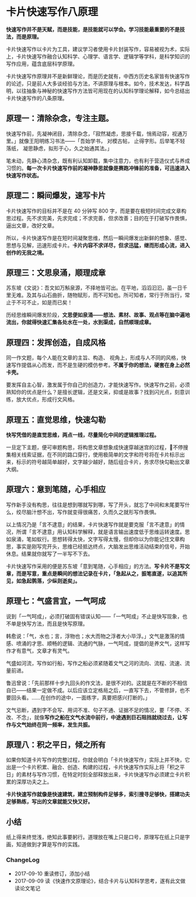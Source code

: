 # 卡片快速写作八原理

**快速写作并不是天赋，而是技能，是技能就可以学会。学习技能最重要的不是技法，而是原理。**

卡片快速写作以卡片为工具，建议学习者使用卡片封装写作，容易被视为术，实际上，卡片快速写作融合认知科学、心理学、语言学、逻辑学等学科，是科学知识的写作应用，蕴含底层科学原理。

卡片快速写作原理并不是新鲜理论，而是历史就有，中西方历史名家皆有快速写作的论述，只是前人大多谈经验与方法，不讲原理与根本。如今，技术发达，科学昌明，以往抽象与神秘的快速写作方法皆可用现在的认知科学理论解释，如今总结出卡片快速写作的八条原理。

## 原理一：清除杂念，专注主题。

快速写作前，先凝神闭目，清除杂念，「寂然凝虑，思接千载，悄焉动容，视通万里。」就像王阳明练习书法——「吾始学书， 对模古帖， 止得字形。后举笔不轻落纸， 凝思静虑，拟形于心，久之始通其法。」

笔未动，先静心清杂念，既有利认知卸载，集中注意力，也有利于营造仪式与养成习惯的。**每一次卡片快速写作前的凝神静思就像是赛跑冲锋前的准备，可迅速进入快速写作状态。**

## 原理二：瞬间爆发，速写卡片

卡片快速写作的目标并不是在 40 分钟写 800 字，而是要在极短时间完成文章构思过程。先不求完美，先求完成；不求完善，但求改善；目的在于打破写作畏惧，逼出文章，改好文章。

所以，卡片快速写作是在短时间凝聚思维，然后一瞬间爆发出新鲜的想象、感觉、思想与见解，迅速形成卡片。**卡片内容不求详尽，但求迅猛，继而形成心流，进入创作的无我之境。**

## 原理三：文思泉涌，顺理成章

苏东坡《文说》：吾文如万斛泉源，不择地皆可出。在平地，滔滔汩汩，虽一日千里无难。及其与山石曲折，随物赋形，而不可知也。所可知者，常行于所当行，常止于不可不止，如是而已矣！

历经思维瞬间爆发阶段，**文思便如泉涌——想法、素材、故事、观点等在脑中遍地流出，你就得快速汇集各处水在一处，水到渠成，自然顺理成章。**

## 原理四：发挥创造，自成风格

同一作文题，每个人能在文章的主旨、构造、 视角上，形成与人不同的风格，快速写作提倡从心而发，而不是生硬的模仿参考。**不属于你的想法，硬套在身上必然卡壳。**

要发挥自主心智，激发属于你自己的创造力，才能快速写作。快速写作之前，必须熟知你的优点是什么？是擅长逻辑，还是文采，抑或是故事？找到闪光点，刻意训练，放大优点，形成行文风格。

## 原理五：直觉思维，快速勾勒

**快写凭借的是直觉思维，两点一线，尽量简化中间的逻辑推理过程。**

一旦定下主题，便可审题构思，将构思文章想象成快速穿越迷宫的过程，不停搜集相关线索证据，在不同的路口穿行，使用极简单的文字和符号将在卡片标示出来，标示的符号越简单越好，文字越少越好，随后组合卡片，务求尽快勾勒出文章大纲。

## 原理六：意到笔随，心手相应

写作新手没有构思，往往是想到哪就写到哪，写了开头，就忘了中间和末尾要写什么，绞尽脑汁想不出，写作就变得很痛苦，久而久之就形写作畏惧。

以上情况乃是「言不逮意」的结果，卡片快速写作就是要克服「言不逮意」的情况，所谓「言不逮意」用认知科学解释，就是语言输出速度低于思维运转速度。思如泉涌，笔如蚁行。思想转得太快，文字写得太慢，但却你以为你能记住文章构思，事实是刚写完开头，思维已经抵达终点，大脑发出思维活动结束的信号，开始休息。结果就你就写了一半写不下去。

卡片快速写作采用的便是苏东坡「意到笔随，心手相应」的方法。**写卡片不是写文章，而是写意，重点是瞬间的想法记录在卡片，「急起从之，振笔直遂，以追其所见，如急起鹘落，少纵则逝矣」。**

## 原理七：气盛言宜，一气呵成

说到「一气呵成」，必须打破固有错误认知——「一气呵成」不止是快写现象，也不单是快写方法，而且是快写原理。

韩愈说：「气，水也；言，浮物也；水大而物之浮者大小毕浮。」文气是激荡的情感、喷涌的才思、顺畅的逻辑、流通的气脉，一气呵成，提倡的是养文气，这样写作才有意气，文章才有灵气。

气盛如河流，写作如行船，写作之船必须紧随着文气之河的流向、流程、流速、流量前进。

鲁迅曾说：「先前那样十步九回头的作文法，是很不对的。这就是在不断的不相信自已——结果一定做不成。以后应该立定格局之后，一直写下去，不管修辞，也不要回头看。……在创作的途中，一面练字，真要把感兴打断的。」

文气忌断，遇到字不会写、用词不准、句子不通、证据不足的情况，要「不停、不改、不念」，就像**写作之船在文气水流中前行，中途遇到巨石阻挡就绕过去，让写作与文气始终在同一频率，发生共振。**

## 原理八：积之平日，倾之所有

如果你知道卡片写作的完整过程，你就会明白「卡片快速写作」实际上并不快，它出是一个卡片积累、融合、创造、构建的过程，卡片快速写作实际上将「积之平日」的素材与写作习惯，在特定时刻全部释放出来，卡片快速写作必须建立卡片积累的深厚功夫之上。

**卡片快速写作就像是快速建筑，建立预制构件足够多，索引搜寻足够快，搭建功夫足够熟练，写出的文章就能又快又好。**

## 小结

纸上得来终觉浅，绝知此事要躬行。道理放在嘴上只是口号，原理写在纸上只是字画，知道做到才算是写作的实践。

### ChangeLog

- 2017-09-10 重读修订，添加小结
- 2017-09-09 读《快速作文原理论》，结合卡片与认知科学思考，遂有此文做读论文笔记

